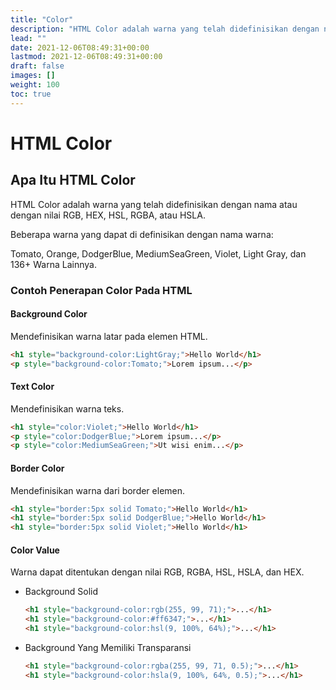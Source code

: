 ```yaml
---
title: "Color"
description: "HTML Color adalah warna yang telah didefinisikan dengan nama atau dengan nilai RGB, HEX, HSL, RGBA, atau HSLA."
lead: ""
date: 2021-12-06T08:49:31+00:00
lastmod: 2021-12-06T08:49:31+00:00
draft: false
images: []
weight: 100
toc: true
---
```

# HTML Color

## Apa Itu HTML Color

HTML Color adalah warna yang telah didefinisikan dengan nama atau dengan nilai RGB, HEX, HSL, RGBA, atau HSLA.

Beberapa warna yang dapat di definisikan dengan nama warna:

Tomato, Orange, DodgerBlue, MediumSeaGreen, Violet, Light Gray, dan 136+ Warna Lainnya.

### Contoh Penerapan Color Pada HTML

#### Background Color

Mendefinisikan warna latar pada elemen HTML.

```HTML
<h1 style="background-color:LightGray;">Hello World</h1>
<p style="background-color:Tomato;">Lorem ipsum...</p>
```

#### Text Color

Mendefinisikan warna teks.

```HTML
<h1 style="color:Violet;">Hello World</h1>
<p style="color:DodgerBlue;">Lorem ipsum...</p>
<p style="color:MediumSeaGreen;">Ut wisi enim...</p>
```

#### Border Color

Mendefinisikan warna dari border elemen.

```HTML
<h1 style="border:5px solid Tomato;">Hello World</h1>
<h1 style="border:5px solid DodgerBlue;">Hello World</h1>
<h1 style="border:5px solid Violet;">Hello World</h1>
```

#### Color Value

Warna dapat ditentukan dengan nilai RGB, RGBA, HSL, HSLA, dan HEX.

- Background Solid

  ```HTML
  <h1 style="background-color:rgb(255, 99, 71);">...</h1> 
  <h1 style="background-color:#ff6347;">...</h1>
  <h1 style="background-color:hsl(9, 100%, 64%);">...</h1>
  ```

- Background Yang Memiliki Transparansi

  ```HTML
  <h1 style="background-color:rgba(255, 99, 71, 0.5);">...</h1>
  <h1 style="background-color:hsla(9, 100%, 64%, 0.5);">...</h1>
  ```
